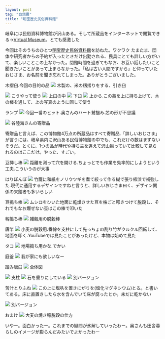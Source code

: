 ```yaml
---
layout: post
tag: "自然農"
title: "明宝歴史民俗資料館"
---
```



岐阜には民俗資料博物館が沢山ある。そして所蔵品をインターネットで閲覧できる→<a href="http://dac.gijodai.ac.jp/vm/virtual_museum/index.html" target="_blank">Virtual Museum</a>。とても感激した


今回はそのうちのひとつ<a href="http://dac.gijodai.ac.jp/vm/virtual_museum/sanpo/5/p1.htm" target="_blank">明宝歴史民俗資料館</a>を訪ねた。ワクワク
たまたま、団体や研究者からの予約が入ったときだけ出勤される、民具にとても詳しい方がいて、楽しいことこの上なかった。閉館時間を過ぎてもなお、お互い話したいこと聞きたいことがあって止まらなかった。「私は古い人間ですから」と仰っていたおじさま、お名前を聞き忘れてしまった。ありがとうございました。


木摺臼.今回の目的の品
<img src="https://kobapan.com/f/10687695323_13d42fd4bd.jpg">
木製の、米の籾摺りをする、引き臼

<img src="https://kobapan.com/f/10687697453_6986e22604.jpg">
こうやって使う

<img src="https://kobapan.com/f/10687705853_d4b84b4eb9.jpg">
上臼の中

<img src="https://kobapan.com/f/10687701573_713e0001a5.jpg">
下臼

<img src="https://kobapan.com/f/10687506434_7260909ee7.jpg">
上から.この藁を上に持ち上げて、木の棒を通して、上の写真のように回して使う


ランプ
<img src="https://kobapan.com/f/10687518746_24272384f7.jpg">
今回一番のヒット.奥さんのハート鷲掴み.芯の形が不思議

<img src="https://kobapan.com/f/10687516736_4097ae8104.jpg">
谷陸海さんの寄贈品


寄贈品と言えば、この博物館4万点の所蔵品はすべて寄贈品.「詳しいおじさま」が言うには、岐阜県内に沢山ある民俗博物館の中でも、これだけの数はまずないそうだ。とくに、1つの品が時代や持ち主を違えて沢山揃っていて比較して見られるのはここだけ。やった、すごい。


豆挿し棒
<img src="https://kobapan.com/f/10687690433_c1603fa45c.jpg">
距離を測って穴を開ける.ちょっとでも作業を効率的にしようという工夫.こういうのが大事


はりぼんぼ
<img src="https://kobapan.com/f/10687495094_7fb3f17af0.jpg">
竹籠に和紙をノリウツギを煮て絞って作る糊で張り柿渋で補強した.現代に通用するデザインですねと言うと、詳しいおじさま曰く、デザイン関係の来館者も多いらしい


豆搗ち棒
<img src="https://kobapan.com/f/10687495546_081b79689d.jpg">
ムシロをひいた地面に乾燥させた豆を株ごと叩きつけて脱穀し、それでもなお爆ぜない豆はこの棒で叩いた


籾搗ち棒
<img src="https://kobapan.com/f/10687490354_56ec55dd7f.jpg">
雑穀用の脱穀棒


唐竿
<img src="https://kobapan.com/f/10687439155_7e216c25b3.jpg">
小麦の脱穀用.番線を支柱にして先っちょの割り竹がクルクル回転して、地面を叩く.YouTubeでは見たことがあったけど、本物は始めて見た


タコ
<img src="https://kobapan.com/f/10687671063_4f4f9c3d86.jpg">
地場搗ち用かな.でかい


庭釜
<img src="https://kobapan.com/f/10687518704_dcd665b712.jpg">
我が家にも欲しいなー


踏み唐臼
<img src="https://kobapan.com/f/10687532866_0b260a45cb.jpg">
全体図

<img src="https://kobapan.com/f/10687527544_947e64ae8a.jpg">
支柱

<img src="https://kobapan.com/f/10687486065_e3df9d11b7.jpg">
石を重りにしている

<img src="https://kobapan.com/f/10687526466_fbd078c2d5.jpg">
別バージョン


苦汁とりふね
<img src="https://kobapan.com/f/10687728663_164d5d56cc.jpg">
この上に塩叺を置きにがりを(塩化マグネシウム)とる。と書いてある。床に直置きしたら水を含んでいて床が腐ったとか。未だに乾かない

<img src="https://kobapan.com/f/10687535616_ce0059b153.jpg">
別バージョン


おまけ
<img src="https://kobapan.com/f/10688182155_eea0acb9ce.jpg">
大麦の焼き穂脱穀の仕方



いやー。面白かったー。これまでの疑問が氷解していったわー。奥さんも田舎暮らしのイメージが膨らんだみたいでよかったわー


　